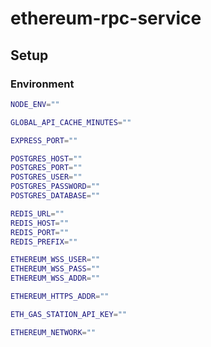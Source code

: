 # ethereum-rpc-service


## Setup


### Environment


```bash
NODE_ENV=""

GLOBAL_API_CACHE_MINUTES=""

EXPRESS_PORT=""

POSTGRES_HOST=""
POSTGRES_PORT=""
POSTGRES_USER=""
POSTGRES_PASSWORD=""
POSTGRES_DATABASE=""

REDIS_URL=""
REDIS_HOST=""
REDIS_PORT=""
REDIS_PREFIX=""

ETHEREUM_WSS_USER=""
ETHEREUM_WSS_PASS=""
ETHEREUM_WSS_ADDR=""

ETHEREUM_HTTPS_ADDR=""

ETH_GAS_STATION_API_KEY=""

ETHEREUM_NETWORK=""

```
